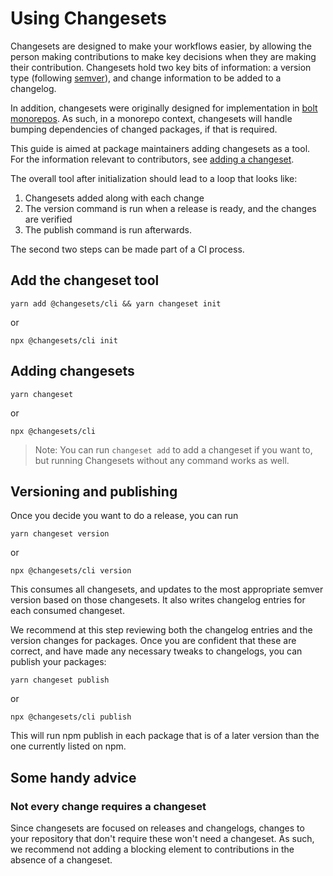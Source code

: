 # Using Changesets

Changesets are designed to make your workflows easier, by allowing the person making contributions to make key decisions when they are making their contribution. Changesets hold two key bits of information: a version type (following [semver](https://semver.org/)), and change information to be added to a changelog.

In addition, changesets were originally designed for implementation in [bolt monorepos](https://github.com/boltpkg/bolt). As such, in a monorepo context, changesets will handle bumping dependencies of changed packages, if that is required.

This guide is aimed at package maintainers adding changesets as a tool. For the information relevant to contributors, see [adding a changeset](./adding-a-changeset.md).

The overall tool after initialization should lead to a loop that looks like:

1. Changesets added along with each change
2. The version command is run when a release is ready, and the changes are verified
3. The publish command is run afterwards.

The second two steps can be made part of a CI process.

## Add the changeset tool

```shell
yarn add @changesets/cli && yarn changeset init
```

or

```shell
npx @changesets/cli init
```

## Adding changesets

```shell
yarn changeset
```

or

```shell
npx @changesets/cli
```

> Note: You can run `changeset add` to add a changeset if you want to, but running Changesets without any command works as well.

## Versioning and publishing

Once you decide you want to do a release, you can run

```shell
yarn changeset version
```

or

```shell
npx @changesets/cli version
```

This consumes all changesets, and updates to the most appropriate semver version based on those changesets. It also writes changelog entries for each consumed changeset.

We recommend at this step reviewing both the changelog entries and the version changes for packages. Once you are confident that these are correct, and have made any necessary tweaks to changelogs, you can publish your packages:

```shell
yarn changeset publish
```

or

```shell
npx @changesets/cli publish
```

This will run npm publish in each package that is of a later version than the one currently listed on npm.

## Some handy advice

### Not every change requires a changeset

Since changesets are focused on releases and changelogs, changes to your repository that don't require these won't need a changeset. As such, we recommend not adding a blocking element to contributions in the absence of a changeset.
